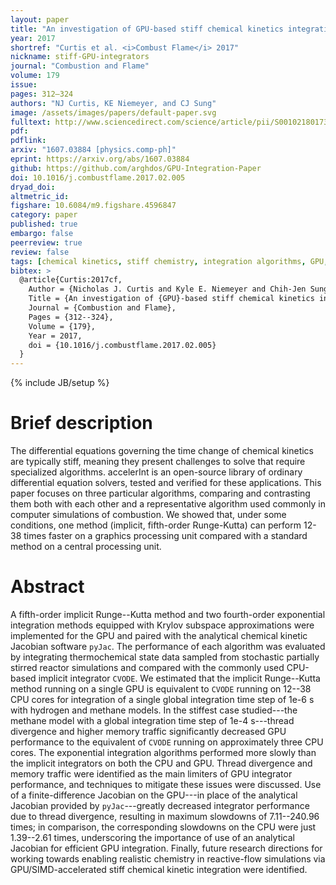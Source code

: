 ```yaml
---
layout: paper
title: "An investigation of GPU-based stiff chemical kinetics integration methods"
year: 2017
shortref: "Curtis et al. <i>Combust Flame</i> 2017"
nickname: stiff-GPU-integrators
journal: "Combustion and Flame"
volume: 179
issue:
pages: 312–324
authors: "NJ Curtis, KE Niemeyer, and CJ Sung"
image: /assets/images/papers/default-paper.svg
fulltext: http://www.sciencedirect.com/science/article/pii/S0010218017300354
pdf:
pdflink:
arxiv: "1607.03884 [physics.comp-ph]"
eprint: https://arxiv.org/abs/1607.03884
github: https://github.com/arghdos/GPU-Integration-Paper
doi: 10.1016/j.combustflame.2017.02.005
dryad_doi:
altmetric_id:
figshare: 10.6084/m9.figshare.4596847
category: paper
published: true
embargo: false
peerreview: true
review: false
tags: [chemical kinetics, stiff chemistry, integration algorithms, GPU, SIMT]
bibtex: >
  @article{Curtis:2017cf,
    Author = {Nicholas J. Curtis and Kyle E. Niemeyer and Chih-Jen Sung},
    Title = {An investigation of {GPU}-based stiff chemical kinetics integration methods},
    Journal = {Combustion and Flame},
    Pages = {312--324},
    Volume = {179},
    Year = 2017,
    doi = {10.1016/j.combustflame.2017.02.005}
  }
---
```

{% include JB/setup %}

# Brief description

The differential equations governing the time change of chemical kinetics are
typically stiff, meaning they present challenges to solve that require
specialized algorithms. accelerInt is an open-source library of ordinary
differential equation solvers, tested and verified for these applications.
This paper focuses on three particular algorithms, comparing and contrasting them
both with each other and a representative algorithm used commonly in computer
simulations of combustion. We showed that, under some conditions, one method (implicit,
fifth-order Runge-Kutta) can perform 12-38 times faster on a graphics processing
unit compared with a standard method on a central processing unit.

# Abstract

A fifth-order implicit Runge--Kutta method and two fourth-order exponential integration methods equipped with Krylov subspace approximations were implemented for the GPU and paired with the analytical chemical kinetic Jacobian software `pyJac`. The performance of each algorithm was evaluated by integrating thermochemical state data sampled from stochastic partially stirred reactor simulations and compared with the commonly used CPU-based implicit integrator `CVODE`. We estimated that the implicit Runge--Kutta method running on a single GPU is equivalent to `CVODE` running on 12--38 CPU cores for integration of a single global integration time step of 1e-6 s with hydrogen and methane models. In the stiffest case studied---the methane model with a global integration time step of 1e-4 s---thread divergence and higher memory traffic significantly decreased GPU performance to the equivalent of `CVODE` running on approximately three CPU cores. The exponential integration algorithms performed more slowly than the implicit integrators on both the CPU and GPU. Thread divergence and memory traffic were identified as the main limiters of GPU integrator performance, and techniques to mitigate these issues were discussed. Use of a finite-difference Jacobian on the GPU---in place of the analytical Jacobian provided by `pyJac`---greatly decreased integrator performance due to thread divergence, resulting in maximum slowdowns of 7.11--240.96 times; in comparison, the corresponding slowdowns on the CPU were just 1.39--2.61 times, underscoring the importance of use of an analytical Jacobian for efficient GPU integration. Finally, future research directions for working towards enabling realistic chemistry in reactive-flow simulations via GPU/SIMD-accelerated stiff chemical kinetic integration were identified.
